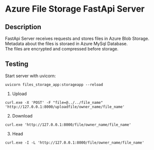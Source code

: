 # Azure File Storage FastApi Server

## Description

FastApi Server receives requests and stores files in Azure Blob Storage.  
Metadata about the files is storaed in Azure MySql Database.  
The files are encrypted and compressed before storage.  

## Testing

Start server with uvicorn:
```
uvicorn files_storage_app:storageapp --reload
```


1. Upload
```
curl.exe -X 'POST' -F "file=@../../file_name"   'http://127.0.0.1:8000/uploadfile/owner_name/file_name'
```

2. Download
```
curl.exe 'http://127.0.0.1:8000/file/owner_name/file_name'
```

3. Head
```
curl.exe -I -L 'http://127.0.0.1:8000/file/owner_name/file_name'
```
